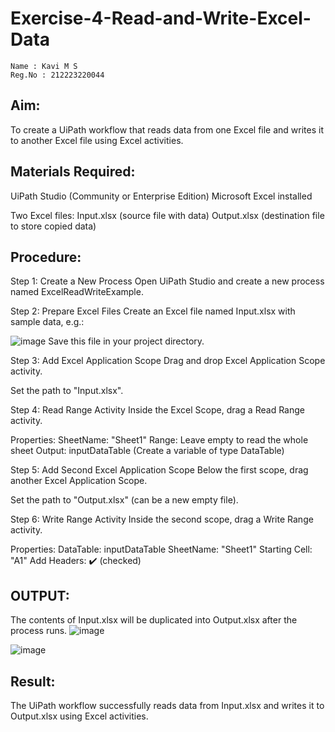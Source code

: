 # Exercise-4-Read-and-Write-Excel-Data

~~~
Name : Kavi M S
Reg.No : 212223220044
~~~

## Aim:
To create a UiPath workflow that reads data from one Excel file and writes it to another Excel file using Excel activities.

## Materials Required:
UiPath Studio (Community or Enterprise Edition)
Microsoft Excel installed

Two Excel files:
Input.xlsx (source file with data)
Output.xlsx (destination file to store copied data)

## Procedure:
 Step 1: Create a New Process
Open UiPath Studio and create a new process named ExcelReadWriteExample.

 Step 2: Prepare Excel Files
Create an Excel file named Input.xlsx with sample data, e.g.:

![image](https://github.com/user-attachments/assets/75d24509-308e-472b-b40f-38e4c2f98ce0)
Save this file in your project directory.

 Step 3: Add Excel Application Scope
Drag and drop Excel Application Scope activity.

Set the path to "Input.xlsx".

 Step 4: Read Range Activity
Inside the Excel Scope, drag a Read Range activity.

Properties:
  SheetName: "Sheet1"
  Range: Leave empty to read the whole sheet
  Output: inputDataTable (Create a variable of type DataTable)

 Step 5: Add Second Excel Application Scope
Below the first scope, drag another Excel Application Scope.

Set the path to "Output.xlsx" (can be a new empty file).

 Step 6: Write Range Activity
Inside the second scope, drag a Write Range activity.

Properties:
  DataTable: inputDataTable
  SheetName: "Sheet1"
  Starting Cell: "A1"
  Add Headers: ✔️ (checked)

## OUTPUT:
The contents of Input.xlsx will be duplicated into Output.xlsx after the process runs.
![image](https://github.com/user-attachments/assets/75d24509-308e-472b-b40f-38e4c2f98ce0)

![image](https://github.com/user-attachments/assets/eb11afca-2d45-47c9-bbb9-a7ea9a7f1522)

## Result:
The UiPath workflow successfully reads data from Input.xlsx and writes it to Output.xlsx using Excel activities.
